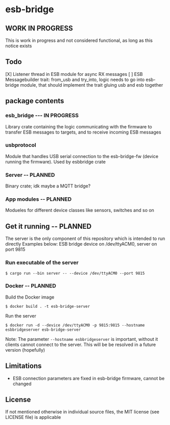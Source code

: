 # esb-bridge

## WORK IN PROGRESS
This is work in progress and not considered functional, as long as this notice exists

## Todo
[X] Listener thread in ESB module for async RX messages
[ ] ESB Messagebuilder trait: from_usb and try_into, logic needs to go into esb-bridge module, that should implement the trait gluing usb and esb together

## package contents

### esb_bridge --- IN PROGRESS
Library crate containing the logic communicating with the firmware to transfer ESB messages to targets, and to receive 
incoming ESB messages

### usbprotocol
Module that handles USB serial connection to the esb-bridge-fw (device running the firmware). Used by esbbridge crate

### Server -- PLANNED
Binary crate; idk maybe a MQTT bridge?

### App modules -- PLANNED
Modueles for different device classes like sensors, switches and so on

## Get it running -- PLANNED
The server is the only component of this repository which is intended to run directly
Examples below: ESB bridge device on /dev/ttyACM0, server on port 9815

### Run executable of the server
```
$ cargo run --bin server -- --device /dev/ttyACM0 --port 9815
```

### Docker -- PLANNED
Build the Docker image
```
$ docker build . -t esb-bridge-server
```

Run the server
```
$ docker run -d --device /dev/ttyACM0 -p 9815:9815 --hostname esbbridgeserver esb-bridge-server
```
Note: The parameter `--hostname esbbridgeserver` is important, without it clients cannot connect to the server. This will be be resolved in a future version (hopefully)


## Limitations
* ESB connection parameters are fixed in esb-bridge firmware, cannot be changed

## License
If not mentioned otherwise in individual source files, the MIT license (see LICENSE file) is applicable
